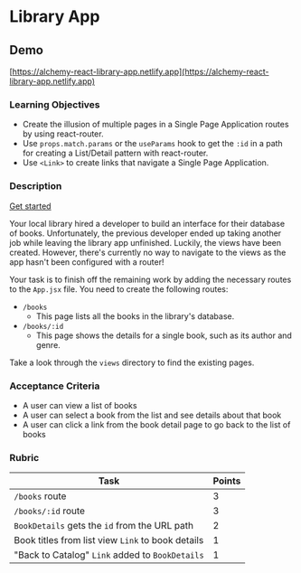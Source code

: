 # Library App

## Demo

[https://alchemy-react-library-app.netlify.app](https://alchemy-react-library-app.netlify.app)

### Learning Objectives

- Create the illusion of multiple pages in a Single Page Application routes by using react-router.
- Use `props.match.params` or the `useParams` hook to get the `:id` in a path for creating a List/Detail pattern with react-router.
- Use `<Link>` to create links that navigate a Single Page Application.

### Description

[Get started](https://github.com/alchemycodelab/react-library-app)

Your local library hired a developer to build an interface for their database of books. Unfortunately, the previous developer ended up taking another job while leaving the library app unfinished. Luckily, the views have been created. However, there's currently no way to navigate to the views as the app hasn't been configured with a router!

Your task is to finish off the remaining work by adding the necessary routes to the `App.jsx` file. You need to create the following routes:

- `/books`
  - This page lists all the books in the library's database.
- `/books/:id`
  - This page shows the details for a single book, such as its author and genre.

Take a look through the `views` directory to find the existing pages.

### Acceptance Criteria

- A user can view a list of books
- A user can select a book from the list and see details about that book
- A user can click a link from the book detail page to go back to the list of books

### Rubric
 
| Task                                              | Points |
| ------------------------------------------------- | ------ |
| `/books` route                                    | 3      |
| `/books/:id` route                                | 3      |
| `BookDetails` gets the `id` from the URL path     | 2      |
| Book titles from list view `Link` to book details | 1      |
| "Back to Catalog" `Link` added to `BookDetails`   | 1      |
